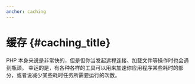 ```yaml
---
anchor: caching
---
```


# 缓存 {#caching_title}

PHP 本身来说是非常快的，但是但你当发起远程连接、加载文件等操作时也会遇到瓶颈。
幸运的是，有各种各样的工具可以用来加速你应用程序某些耗时的部分，或者说减少某些耗时任务所需要运行的次数。
